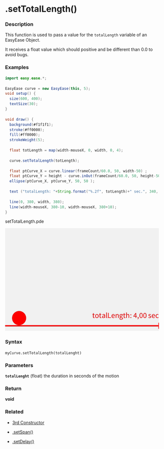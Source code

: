 # .setTotalLength()


### Description 

This function is used to pass a value for the   ```totalLength``` variable of an EasyEase Object.

It receives a float value which should positive and be different than 0.0 to avoid bugs.


 
### Examples

```java
import easy.ease.*;

EasyEase curve = new EasyEase(this, 5);
void setup() {
  size(600, 400);
  textSize(30);
}

void draw() {
  background(#f1f1f1);
  stroke(#ff0000);
  fill(#ff0000);
  strokeWeight(5);

  float totLength = map(width-mouseX, 0, width, 0, 4);

  curve.setTotalLength(totLength);

  float ptCurve_X = curve.linear(frameCount/60.0, 50, width-50) ;
  float ptCurve_Y = height - curve.inOut(frameCount/60.0, 50, height-50) ;
  ellipse(ptCurve_X, ptCurve_Y, 50, 50 );

  text ("totalLength: "+String.format("%.2f", totLength)+" sec.", 340, 350);

  line(0, 380, width, 380);
  line(width-mouseX, 380-10, width-mouseX, 380+10);
}

```



<div class="exampleWindow">
  <div class="title">
      <div class="dot red"></div>
      <div class="dot amber"></div>
      <div class="dot green"></div>
      <p >setTotalLength.pde</p>
  </div>

![.setTotalLength()](../images/tools/setTotalLength.gif)

</div>




### Syntax

```myCurve.setTotalLength(totalLenght) ```

### Parameters

**```totalLenght```** (float)  the duration in seconds of the motion  


### Return

**void**


### Related



- [3rd Constructor](../constructors.md#constructor-3-with-exponential-intensity-and-time-related-parameters)

- [.setSpan()](../tools/setSpan.md)

- [.setDelay()](../tools/setDelay.md)


